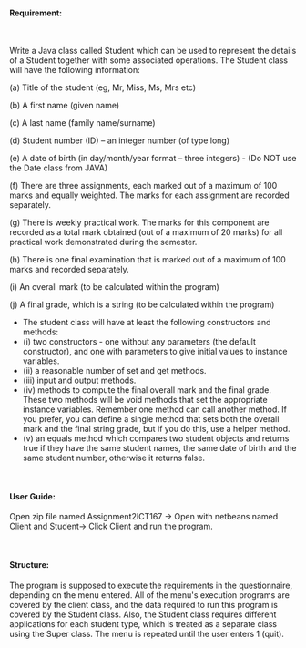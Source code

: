 #### Requirement:

<br>

Write a Java class called Student which can be used to represent the details of a Student together with some associated operations. The Student class will have the following information:

 (a) Title of the student (eg, Mr, Miss, Ms, Mrs etc)
 
 (b) A first name (given name)
 
 (c) A last name (family name/surname)
 
 
 (d) Student number (ID) – an integer number (of type long)
 
 (e) A date of birth (in day/month/year format – three integers) - (Do NOT use the Date class from JAVA)
 
 (f) There are three assignments, each marked out of a maximum of 100 marks and equally weighted. The marks for each assignment are recorded separately.
 
 (g) There is weekly practical work. The marks for this component are recorded as a total mark obtained (out of a maximum of 20 marks) for all practical work demonstrated during the semester.
 
 (h) There is one final examination that is marked out of a maximum of 100 marks and recorded separately.
 
 (i) An overall mark (to be calculated within the program)
 
 (j) A final grade, which is a string (to be calculated within the program)
- The student class will have at least the following constructors and methods:
- (i) two constructors - one without any parameters (the default constructor), and one with parameters to give initial values to instance variables.
- (ii) a reasonable number of set and get methods.
- (iii) input and output methods.
- (iv) methods to compute the final overall mark and the final grade. These two methods will be void methods that set the appropriate instance variables. Remember one method can call another method. If you prefer, you can define a single method that sets both the overall mark and the final string grade, but if you do this, use a helper method.
- (v) an equals method which compares two student objects and returns true if they have the same student names, the same date of birth and the same student number, otherwise it returns false.

<br>

#### User Guide:

Open zip file named Assignment2ICT167 -> Open with netbeans named Client and Student-> Click Client and run the program.

<br>

#### Structure:

The program is supposed to execute the requirements in the questionnaire, depending on the menu entered. All of the menu's execution programs are covered by the client class, and the data required to run this program is covered by the Student class. Also, the Student class requires different applications for each student type, which is treated as a separate class using the Super class. The menu is repeated until the user enters 1 (quit).
